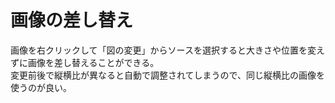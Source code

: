 # 画像の差し替え

画像を右クリックして「図の変更」からソースを選択すると大きさや位置を変えずに画像を差し替えることができる。  
変更前後で縦横比が異なると自動で調整されてしまうので、同じ縦横比の画像を使うのが良い。
